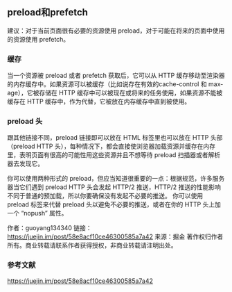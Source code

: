 ## preload和prefetch

建议：对于当前页面很有必要的资源使用 preload，对于可能在将来的页面中使用的资源使用 prefetch。


### 缓存

当一个资源被 preload 或者 prefetch 获取后，它可以从 HTTP 缓存移动至渲染器的内存缓存中。如果资源可以被缓存（比如说存在有效的cache-control 和 max-age），它被存储在 HTTP 缓存中可以被现在或将来的任务使用，如果资源不能被缓存在 HTTP 缓存中，作为代替，它被放在内存缓存中直到被使用。

### preload 头
跟其他链接不同，preload 链接即可以放在 HTML 标签里也可以放在 HTTP 头部（preload HTTP 头），每种情况下，都会直接使浏览器加载资源并缓存在内存里，表明页面有很高的可能性用这些资源并且不想等待 preload 扫描器或者解析器去发现它。

你可以使用两种形式的 preload，但应当知道很重要的一点：根据规范，许多服务器当它们遇到 preload HTTP 头会发起 HTTP/2 推送，HTTP/2 推送的性能影响不同于普通的预加载，所以你要确保没有发起不必要的推送。
你可以使用 preload 标签来代替 preload 头以避免不必要的推送，或者在你的 HTTP 头上加一个 “nopush” 属性。

作者：guoyang134340
链接：https://juejin.im/post/58e8acf10ce46300585a7a42
来源：掘金
著作权归作者所有。商业转载请联系作者获得授权，非商业转载请注明出处。


### 参考文献
https://juejin.im/post/58e8acf10ce46300585a7a42